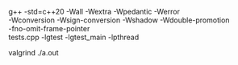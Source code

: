 g++ -std=c++20 -Wall -Wextra -Wpedantic -Werror \
    -Wconversion -Wsign-conversion -Wshadow -Wdouble-promotion \
    -fno-omit-frame-pointer \
    tests.cpp -lgtest -lgtest_main -lpthread

valgrind ./a.out